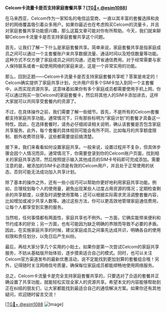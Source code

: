 **Celcom卡流量卡是否支持家庭套餐共享？[[TG💪+ @esim1088](https://t.me/s/esim1088)]**

在马来西亚，Celcom作为一家知名的电信运营商，一直以其丰富的套餐选择和良好的网络覆盖吸引着众多用户。如果你最近也在考虑购买Celcom的流量卡，并且对家庭套餐共享功能感兴趣，那么这篇文章可能对你有所帮助。今天，我们就来聊聊Celcom卡流量卡是否支持家庭套餐共享这个问题。

首先，让我们了解一下什么是家庭套餐共享。简单来说，家庭套餐共享是指家庭成员之间可以通过一个主套餐账户来共享数据流量、通话时间以及短信数量等功能。这种方式不仅方便了家庭成员之间的沟通，还能节省通信费用。对于经常需要与家人保持联系或者一起使用网络的家庭来说，这是一个非常实用的功能。

那么，回到正题——Celcom卡流量卡是否支持家庭套餐共享呢？答案是肯定的！Celcom确实提供了家庭共享计划，允许用户将多个SIM卡加入到同一个主套餐中，从而实现资源共享。这意味着如果你有多个家庭成员都需要使用手机上网，你可以通过购买一张Celcom的家庭套餐卡，然后将其他人的SIM卡添加进去，这样大家就可以共同享受套餐内的资源了。

不过，在具体操作之前，我们需要了解一些细节。首先，不是所有的Celcom套餐都支持家庭共享功能。通常情况下，只有那些标明为“家庭计划”的套餐才具备这一特性。因此，在选择套餐时，请务必仔细阅读相关说明，确认该套餐是否包含家庭共享服务。此外，每个套餐的具体规则可能会有所不同，比如每月的共享额度限制、额外收费项目等，这些都需要提前搞清楚。

接下来，我们来看看如何设置家庭共享。一般来说，设置过程并不复杂，但具体步骤会因个人情况而异。通常情况下，你需要登录到你的Celcom账户页面，找到相关的家庭共享选项，然后按照提示输入其他成员的SIM卡号码即可完成添加。需要注意的是，被添加的SIM卡必须是有效的Celcom用户，并且处于正常使用的状态，否则可能无法成功加入共享计划。

除了基本的操作之外，还有一些小技巧可以帮助你更好地利用家庭共享功能。例如，合理规划每个人的使用量，避免出现某些人过度占用资源的情况；定期检查剩余的共享额度，以便及时调整使用策略；还可以根据实际需求灵活调整套餐内容，比如增加或减少共享人数等。通过这些方法，你可以更高效地管理家庭通信费用，让每个人都享受到实惠的服务。

当然啦，任何事情都有两面性，家庭共享也不例外。一方面，它确实能带来便利和节约成本的好处；另一方面，也有可能因为缺乏明确的界限而导致不必要的矛盾。因此，在实施家庭共享的时候，建议家庭成员之间事先达成共识，明确各自的使用权限和责任划分，以免日后产生纠纷。

最后，再给大家分享几个实用的小贴士。如果你是第一次尝试Celcom的家庭共享服务，不妨从基础版开始体验，逐步摸索适合自己的模式。同时，也可以关注Celcom官方渠道发布的最新优惠活动，说不定能找到更加划算的套餐组合哦！另外，记得随时关注网络信号质量，确保每位家庭成员都能顺畅地使用网络服务。

总之，Celcom卡流量卡是完全支持家庭套餐共享的，只要选对了合适的套餐并正确设置了共享功能，就能轻松实现全家人的资源共享。希望本文的内容能够帮助到正在纠结的朋友们，让大家都能找到最适合自己的通信解决方案。如果你还有其他疑问，欢迎随时留言交流！

[[TG💪+ @esim1088](https://t.me/s/esim1088) ![Image](https://i.postimg.cc/4NQfJmqS/Snipaste-2025-05-13-00-14-12.png)]